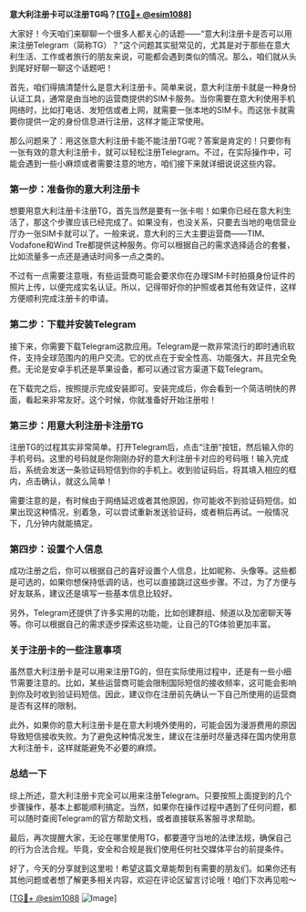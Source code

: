 **意大利注册卡可以注册TG吗？[[TG💪+ @esim1088](https://t.me/s/esim1088)]**

大家好！今天咱们来聊聊一个很多人都关心的话题——“意大利注册卡是否可以用来注册Telegram（简称TG）？”这个问题其实挺常见的，尤其是对于那些在意大利生活、工作或者旅行的朋友来说，可能都会遇到类似的情况。那么，咱们就从头到尾好好聊一聊这个话题吧！

首先，咱们得搞清楚什么是意大利注册卡。简单来说，意大利注册卡就是一种身份认证工具，通常是由当地的运营商提供的SIM卡服务。当你需要在意大利使用手机网络时，比如打电话、发短信或者上网，就需要一张本地的SIM卡。而这张卡就需要你提供一定的身份信息进行注册，这样才能正常使用。

那么问题来了：用这张意大利注册卡能不能注册TG呢？答案是肯定的！只要你有一张有效的意大利注册卡，就可以轻松注册Telegram。不过，在实际操作中，可能会遇到一些小麻烦或者需要注意的地方，咱们接下来就详细说说这些内容。

### **第一步：准备你的意大利注册卡**

想要用意大利注册卡注册TG，首先当然是要有一张卡啦！如果你已经在意大利生活了，那这个步骤应该已经完成了。如果没有，也没关系，只要去当地的电信营业厅办一张SIM卡就可以了。一般来说，意大利的三大主要运营商——TIM、Vodafone和Wind Tre都提供这种服务。你可以根据自己的需求选择适合的套餐，比如流量多一点还是通话时间多一点之类的。

不过有一点需要注意哦，有些运营商可能会要求你在办理SIM卡时拍摄身份证件的照片上传，以便完成实名认证。所以，记得带好你的护照或者其他有效证件，这样方便顺利完成注册卡的申请。

### **第二步：下载并安装Telegram**

接下来，你需要下载Telegram这款应用。Telegram是一款非常流行的即时通讯软件，支持全球范围内的用户交流。它的优点在于安全性高、功能强大，并且完全免费。无论是安卓手机还是苹果设备，都可以通过官方渠道下载Telegram。

在下载完之后，按照提示完成安装即可。安装完成后，你会看到一个简洁明快的界面，看起来非常友好。这个时候，你就准备好开始注册啦！

### **第三步：用意大利注册卡注册TG**

注册TG的过程其实非常简单。打开Telegram后，点击“注册”按钮，然后输入你的手机号码。这里的号码就是你刚刚办好的意大利注册卡对应的号码哦！输入完成后，系统会发送一条验证码短信到你的手机上。收到验证码后，将其填入相应的框内，点击确认，就这么简单！

需要注意的是，有时候由于网络延迟或者其他原因，你可能收不到验证码短信。如果出现这种情况，别着急，可以尝试重新发送验证码，或者稍后再试。一般情况下，几分钟内就能搞定。

### **第四步：设置个人信息**

成功注册之后，你可以根据自己的喜好设置个人信息，比如昵称、头像等。这些都是可选的，如果你想保持低调的话，也可以直接跳过这些步骤。不过，为了方便与好友联系，建议还是填写一些基本信息比较好。

另外，Telegram还提供了许多实用的功能，比如创建群组、频道以及加密聊天等等。你可以根据自己的需求逐步探索这些功能，让自己的TG体验更加丰富。

### **关于注册卡的一些注意事项**

虽然意大利注册卡是可以用来注册TG的，但在实际使用过程中，还是有一些小细节需要注意的。比如，某些运营商可能会限制国际短信的接收频率，这可能会影响到你及时收到验证码短信。因此，建议你在注册前先确认一下自己所使用的运营商是否有这样的限制。

此外，如果你的意大利注册卡是在意大利境外使用的，可能会因为漫游费用的原因导致短信接收失败。为了避免这种情况发生，建议在注册时尽量选择在国内使用意大利注册卡，这样就能避免不必要的麻烦。

### **总结一下**

综上所述，意大利注册卡完全可以用来注册Telegram。只要按照上面提到的几个步骤操作，基本上都能顺利搞定。当然，如果你在操作过程中遇到了任何问题，都可以随时查阅Telegram的官方帮助文档，或者直接联系客服寻求帮助。

最后，再次提醒大家，无论在哪里使用TG，都要遵守当地的法律法规，确保自己的行为合法合规。毕竟，安全和合规是我们使用任何社交媒体平台的前提条件。

好了，今天的分享就到这里啦！希望这篇文章能帮到有需要的朋友们。如果你还有其他问题或者想了解更多相关内容，欢迎在评论区留言讨论哦！咱们下次再见啦～

[[TG💪+ @esim1088](https://t.me/s/esim1088) ![Image](https://i.postimg.cc/4NQfJmqS/Snipaste-2025-05-13-00-14-12.png)]